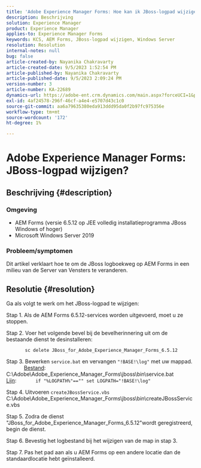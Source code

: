 ```yaml
---
title: 'Adobe Experience Manager Forms: Hoe kan ik JBoss-logpad wijzigen?'
description: Beschrijving
solution: Experience Manager
product: Experience Manager
applies-to: Experience Manager Forms
keywords: KCS, AEM Forms, JBoss-logpad wijzigen, Windows Server
resolution: Resolution
internal-notes: null
bug: false
article-created-by: Nayanika Chakravarty
article-created-date: 9/5/2023 1:52:54 PM
article-published-by: Nayanika Chakravarty
article-published-date: 9/5/2023 2:09:24 PM
version-number: 3
article-number: KA-22689
dynamics-url: https://adobe-ent.crm.dynamics.com/main.aspx?forceUCI=1&pagetype=entityrecord&etn=knowledgearticle&id=433d107d-f34b-ee11-be6e-6045bd006c82
exl-id: 4af24578-296f-46cf-a4e4-e5707d43c1c0
source-git-commit: aa6a79635380eda913ddd95da0f2b97fc975356e
workflow-type: tm+mt
source-wordcount: '172'
ht-degree: 1%

---
```


# Adobe Experience Manager Forms: JBoss-logpad wijzigen?

## Beschrijving {#description}


### Omgeving

- AEM Forms (versie 6.5.12 op JEE volledig installatieprogramma JBoss Windows of hoger)
- Microsoft Windows Server 2019


### Probleem/symptomen

Dit artikel verklaart hoe te om de JBoss logboekweg op AEM Forms in een milieu van de Server van Vensters te veranderen.


## Resolutie {#resolution}


Ga als volgt te werk om het JBoss-logpad te wijzigen:

Stap 1. Als de AEM Forms 6.5.12-services worden uitgevoerd, moet u ze stoppen.

Stap 2. Voer het volgende bevel bij de bevelherinnering uit om de bestaande dienst te desinstalleren:

`       sc delete JBoss_for_Adobe_Experience_Manager_Forms_6.5.12`

Stap 3. Bewerken `service.bat` en vervangen `"!BASE!\log"` met uw mappad.
            <u>Bestand</u>: C:\Adobe\Adobe_Experience_Manager_Forms\jboss\bin\service.bat
            <u>Lijn</u>:
            `if "%LOGPATH%"=="" set LOGPATH="!BASE!\log"`

Stap 4. Uitvoeren `createJBossService.vbs`
            C:\Adobe\Adobe_Experience_Manager_Forms\jboss\bin\createJBossService.vbs

Stap 5. Zodra de dienst &quot;JBoss_for_Adobe_Experience_Manager_Forms_6.5.12&quot;wordt geregistreerd, begin de dienst.

Stap 6. Bevestig het logbestand bij het wijzigen van de map in stap 3.

Stap 7. Pas het pad aan als u AEM Forms op een andere locatie dan de standaardlocatie hebt geïnstalleerd.
